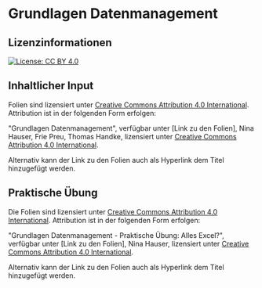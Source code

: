 # Grundlagen Datenmanagement 

## Lizenzinformationen
[![License: CC BY 4.0](https://img.shields.io/badge/License-CC%20BY%204.0-lightgrey.svg)](https://creativecommons.org/licenses/by/4.0/deed.de)

## Inhaltlicher Input
Folien sind lizensiert unter [Creative Commons Attribution 4.0 International](https://creativecommons.org/licenses/by/4.0/legalcode.de). Attribution ist in der folgenden Form erfolgen:

"Grundlagen Datenmanagement", verfügbar unter [Link zu den Folien], Nina Hauser, Frie Preu, Thomas Handke, lizensiert unter [Creative Commons Attribution 4.0 International](https://creativecommons.org/licenses/by/4.0/legalcode.de).

Alternativ kann der Link zu den Folien auch als Hyperlink dem Titel hinzugefügt werden.

## Praktische Übung
Die Folien sind lizensiert unter [Creative Commons Attribution 4.0 International](https://creativecommons.org/licenses/by/4.0/legalcode.de). Attribution ist in der folgenden Form erfolgen:

"Grundlagen Datenmanagement - Praktische Übung: Alles Excel?", verfügbar unter [Link zu den Folien], Nina Hauser, lizensiert unter [Creative Commons Attribution 4.0 International](https://creativecommons.org/licenses/by/4.0/legalcode.de).

Alternativ kann der Link zu den Folien auch als Hyperlink dem Titel hinzugefügt werden.